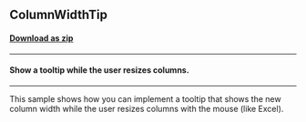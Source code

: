 ## ColumnWidthTip
#### [Download as zip](https://minhaskamal.github.io/DownGit/#/home?url=https://github.com/GrapeCity/ComponentOne-WinForms-Samples/tree/master/NetFramework\FlexGrid\CS\ColumnWidthTip)
____
#### Show a tooltip while the user resizes columns.
____
This sample shows how you can implement a tooltip that shows the new column width while the user resizes columns with the mouse (like Excel). 